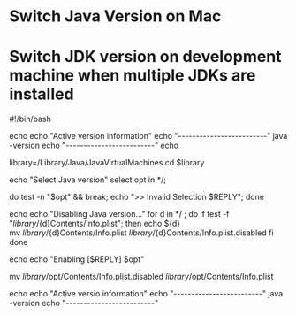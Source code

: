 # Switch Java Version on Mac
# Switch JDK version on development machine when multiple JDKs are installed

#!/bin/bash
 
echo
echo "Active version information"
echo "-------------------------"
java -version
echo "-------------------------"
echo
 
library=/Library/Java/JavaVirtualMachines
cd $library
 
echo "Select Java version"
select opt in */;
 
do
    test -n "$opt" && break;
        echo ">> Invalid Selection $REPLY";
done
 
echo
echo "Disabling Java version..."
for d in */ ; do
    if test -f "${library}/${d}Contents/Info.plist"; then
       echo ${d}   
       mv ${library}/${d}Contents/Info.plist ${library}/${d}Contents/Info.plist.disabled
    fi
done
 
echo
echo "Enabling [$REPLY] $opt"
 
mv $library/$opt/Contents/Info.plist.disabled $library/$opt/Contents/Info.plist
 
echo
echo "Active versio information"
echo "-------------------------"
java -version
echo "-------------------------"

